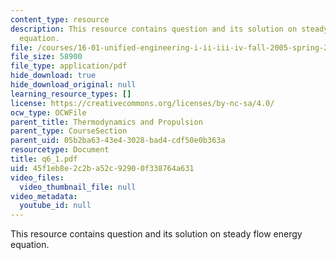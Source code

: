 ```yaml
---
content_type: resource
description: This resource contains question and its solution on steady flow energy
  equation.
file: /courses/16-01-unified-engineering-i-ii-iii-iv-fall-2005-spring-2006/45f1eb8e2c2ba52c92900f338764a631_q6_1.pdf
file_size: 58900
file_type: application/pdf
hide_download: true
hide_download_original: null
learning_resource_types: []
license: https://creativecommons.org/licenses/by-nc-sa/4.0/
ocw_type: OCWFile
parent_title: Thermodynamics and Propulsion
parent_type: CourseSection
parent_uid: 05b2ba63-43e4-3028-bad4-cdf50e0b363a
resourcetype: Document
title: q6_1.pdf
uid: 45f1eb8e-2c2b-a52c-9290-0f338764a631
video_files:
  video_thumbnail_file: null
video_metadata:
  youtube_id: null
---
```

This resource contains question and its solution on steady flow energy equation.